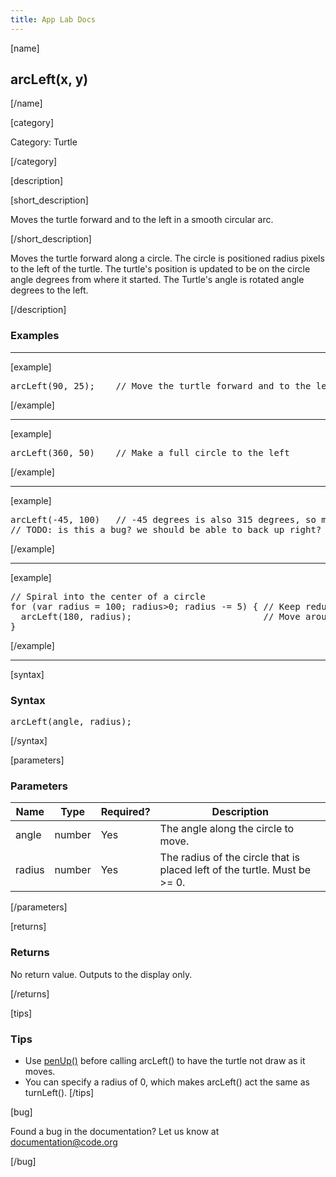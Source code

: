 ```yaml
---
title: App Lab Docs
---
```


[name]

## arcLeft(x, y)

[/name]


[category]

Category: Turtle

[/category]

[description]

[short_description]

Moves the turtle forward and to the left in a smooth circular arc.

[/short_description]

Moves the turtle forward along a circle. The circle is positioned radius pixels to the left of the turtle. The turtle's position is updated to be on the circle angle degrees from where it started. The Turtle's angle is rotated angle degrees to the left.

[/description]

### Examples
____________________________________________________

[example]

<pre>
arcLeft(90, 25);    // Move the turtle forward and to the left
</pre>

[/example]

____________________________________________________

[example]

<pre>
arcLeft(360, 50)    // Make a full circle to the left
</pre>

[/example]

____________________________________________________

[example]

<pre>
arcLeft(-45, 100)   // -45 degrees is also 315 degrees, so move forward by 315 degrees
// TODO: is this a bug? we should be able to back up right?
</pre>

[/example]

____________________________________________________

[example]

<pre>
// Spiral into the center of a circle
for (var radius = 100; radius>0; radius -= 5) { // Keep reducing the radius until we are at the center
  arcLeft(180, radius);                         // Move around half the circle before we do the next smaller arc
}
</pre>

[/example]

____________________________________________________

[syntax]

### Syntax
<pre>
arcLeft(angle, radius);
</pre>

[/syntax]

[parameters]

### Parameters

| Name  | Type | Required? | Description |
|-----------------|------|-----------|-------------|
| angle | number | Yes | The angle along the circle to move.  |
| radius | number | Yes | The radius of the circle that is placed left of the turtle. Must be >= 0.  |

[/parameters]

[returns]

### Returns
No return value. Outputs to the display only.

[/returns]

[tips]

### Tips
- Use [penUp()](/applab/docs/penUp) before calling arcLeft() to have the turtle not draw as it moves.
- You can specify a radius of 0, which makes arcLeft() act the same as turnLeft().
[/tips]

[bug]

Found a bug in the documentation? Let us know at documentation@code.org

[/bug]
